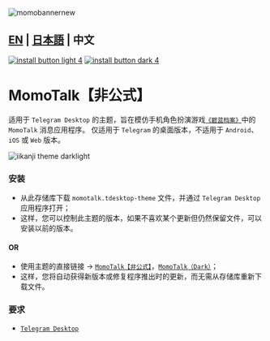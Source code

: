![momobannernew](https://github.com/makipom/MomoTalk-Telegram/assets/118981482/65bffd16-2527-45a3-bfd0-6ca676c7bfab)
## [EN](https://github.com/makipom/MomoTalk-Telegram/blob/main/README.md) | [日本語](https://github.com/makipom/MomoTalk-Telegram/blob/main/README_jp.md) | 中文

[![install button light 4](https://github.com/user-attachments/assets/de5b8460-2791-44e3-8a35-d9b4bd4c9e3d)](https://t.me/addtheme/momotalk) [![install button dark 4](https://github.com/user-attachments/assets/9d1b6131-7428-40a4-b71f-bf4f5157d56e)](https://t.me/addtheme/momotalk_dark)

# MomoTalk【非公式】
适用于 `Telegram Desktop` 的主题，旨在模仿手机角色扮演游戏[`《碧蓝档案》`](https://bluearchive-cn.com/)中的 `MomoTalk` 消息应用程序。 仅适用于 `Telegram` 的桌面版本，不适用于 `Android`、`iOS` 或 `Web` 版本。

![iikanji theme darklight](https://github.com/user-attachments/assets/521a6097-fc0c-4a6c-a8d6-12ab87c95ddf)

### 安装   
* 从此存储库下载 `momotalk.tdesktop-theme` 文件，并通过 `Telegram Desktop` 应用程序打开；    
* 这样，您可以控制此主题的版本，如果不喜欢某个更新但仍然保留文件，可以安装以前的版本。
#### OR     
* 使用主题的直接链接 → [`MomoTalk【非公式】`](https://t.me/addtheme/momotalk)，[`MomoTalk（Dark）`](https://t.me/addtheme/momotalk_dark)；     
* 这样，您将自动获得新版本或修复程序推出时的更新，而无需从存储库重新下载文件。

### 要求
* [`Telegram Desktop`](https://hithub.com/telegramdesktop/tdesktop)
